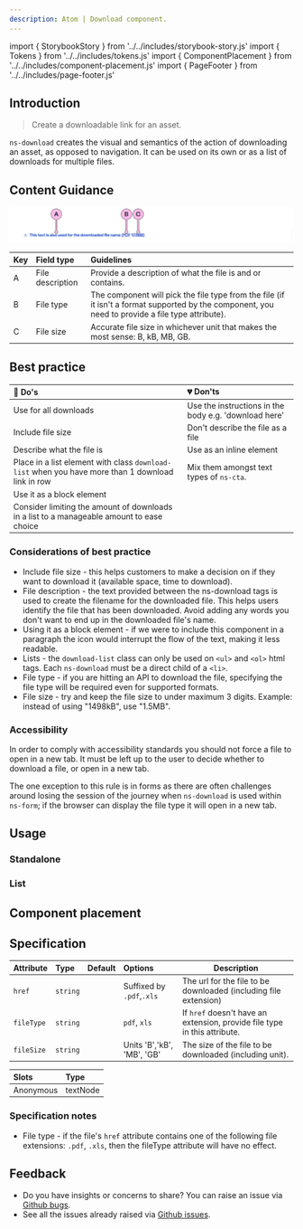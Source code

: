 ```yaml
---
description: Atom | Download component.
---
```


import { StorybookStory } from '../../includes/storybook-story.js'
import { Tokens } from '../../includes/tokens.js'
import { ComponentPlacement } from '../../includes/component-placement.js'
import { PageFooter } from '../../includes/page-footer.js'

## Introduction

> Create a downloadable link for an asset.

`ns-download` creates the visual and semantics of the action of downloading an asset, as opposed to navigation.
It can be used on its own or as a list of downloads for multiple files.

## Content Guidance

![ns-download](images/ns-download/content-guidance-ns-download.webp)

| Key | Field type | Guidelines |
| :--- | :--- | :--- |
| A | File description | Provide a description of what the file is and or contains. |
| B | File type | The component will pick the file type from the file (if it isn't a format supported by the component, you need to provide a file type attribute). |
| C | File size | Accurate file size in whichever unit that makes the most sense: B, kB, MB, GB. |

## Best practice

| 💚 Do's | 💔 Don'ts |
| :---  | :---  |
| Use for all downloads | Use the instructions in the body e.g. 'download here'|
| Include file size | Don't describe the file as a file |
| Describe what the file is | Use as an inline element |
| Place in a list element with class `download-list` when you have more than 1 download link in row| Mix them amongst text types of `ns-cta`. |
| Use it as a block element | |
| Consider limiting the amount of downloads in a list to a manageable amount to ease choice | |

### Considerations of best practice

- Include file size - this helps customers to make a decision on if they want to download it (available space, time to download).
- File description - the text provided between the ns-download tags is used to create the filename for the downloaded file. This helps users identify the file that has been downloaded. Avoid adding any words you don't want to end up in the downloaded file's name.
- Using it as a block element -  if we were to include this component in a paragraph the icon would interrupt the flow of the text, making it less readable.
- Lists - the `download-list` class can only be used on `<ul>` and `<ol>` html tags. Each `ns-download` must be a direct child of a `<li>`.
- File type - if you are hitting an API to download the file, specifying the file type will be required even for supported formats.
- File size - try and keep the file size to under maximum 3 digits. Example: instead of using "1498kB", use "1.5MB".

### Accessibility

In order to comply with accessibility standards you should not force a file to open in a new tab. It must be left up to the user to decide whether to download a file, or open in a new tab.

The one exception to this rule is in forms as there are often challenges around losing the session of the journey when `ns-download` is used within `ns-form`; if the browser can display the file type it will open in a new tab.

## Usage

### Standalone

<StorybookStory story="components-ns-download--standalone"></StorybookStory>

### List

<StorybookStory story="components-ns-download--list"></StorybookStory>

## Component placement

<ComponentPlacement component="ns-download" parentComponents="ns-card,ns-form,ns-content,ns-table,ns-product-card,ns-lockup"></ComponentPlacement>

## Specification

| Attribute | Type | Default | Options | Description |
| :--- | :--- | :--- | :--- |-------------|
| `href` | `string` | | Suffixed by `.pdf`,`.xls` | The url for the file to be downloaded (including file extension) |
| `fileType` | `string` | | `pdf`, `xls` | If `href` doesn't have an extension, provide file type in this attribute. |
| `fileSize` | `string` | | Units 'B','kB', 'MB', 'GB' | The size of the file to be downloaded (including unit).|

| Slots | Type |
| :--- | :--- |
| Anonymous | textNode |

### Specification notes

- File type - if the file's `href` attribute contains one of the following file extensions: `.pdf`, `.xls`, then the fileType attribute will have no effect.

<Tokens component="download"></Tokens>

## Feedback

- Do you have insights or concerns to share? You can raise an issue via [Github bugs](https://github.com/ConnectedHomes/nucleus/issues/new?assignees=&labels=Bug&template=a--bug-report.md&title=[bug]%20[ns-download]).
- See all the issues already raised via [Github issues](https://github.com/connectedHomes/nucleus/issues?utf8=%E2%9C%93&q=is%3Aopen+is%3Aissue+label%3ABug+[ns-download]).

<PageFooter></PageFooter>
